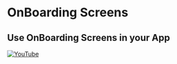# OnBoarding Screens
## Use OnBoarding Screens in your App


[![YouTube](https://img.youtube.com/vi/qijkcka1QbY/0.jpg)](https://youtu.be/qijkcka1QbY "Use OnBoarding Screens in your App")
